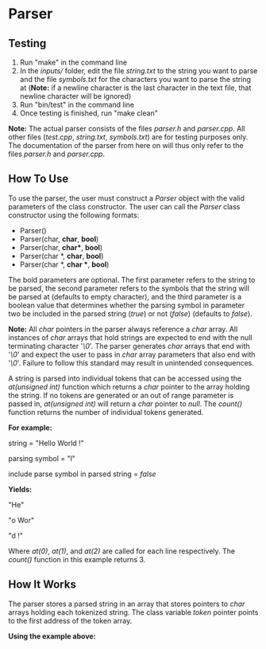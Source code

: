 # **Parser**

## Testing

1. Run "make" in the command line
2. In the *inputs/* folder, edit the file *string.txt* to the string you want to parse and the file *symbols.txt* for the characters you want to parse the string at (**Note:** if a newline character is the last character in the text file, that newline character will be ignored)
3. Run "bin/test" in the command line
4. Once testing is finished, run "make clean"

**Note:** The actual parser consists of the files *parser.h* and *parser.cpp*. All other files (*test.cpp*, *string.txt*, *symbols.txt*) are for testing purposes only. The documentation of the parser from here on will thus only refer to the files *parser.h* and *parser.cpp*.
## How To Use
To use the parser, the user must construct a *Parser* object with the valid parameters of the class constructor. The user can call the *Parser* class constructor using the following formats:
* Parser()
* Parser(char, **char**, **bool**)
* Parser(char, **char\***, **bool**)
* Parser(char \*, **char**, **bool**)
* Parser(char \*, **char \***, **bool**)

The bold parameters are optional. The first parameter refers to the string to be parsed, the second parameter refers to the symbols that the string will be parsed at (defaults to empty character), and the third parameter is a boolean value that determines whether the parsing symbol in parameter two be included in the parsed string (*true*) or not (*false*) (defaults to *false*).

**Note:** All *char* pointers in the parser always reference a *char* array. All instances of *char* arrays that hold strings are expected to end with the null terminating character '*\0*'. The parser generates *char* arrays that end with '*\0*' and expect the user to pass in *char* array parameters that also end with '*\0*'. Failure to follow this standard may result in unintended consequences.

A string is parsed into individual tokens that can be accessed using the *at(unsigned int)* function which returns a *char* pointer to the array holding the string. If no tokens are generated or an out of range parameter is passed in, *at(unsigned int)* will return a *char* pointer to *null*. The *count()* function returns the number of individual tokens generated.

**For example:**

string = "Hello World !"

parsing symbol = "l"

include parse symbol in parsed string = *false*

**Yields:**

"He"

"o Wor"

"d !"

Where *at(0)*, *at(1)*, and *at(2)* are called for each line respectively. The *count()* function in this example returns 3.

## How It Works
The parser stores a parsed string in an array that stores pointers to *char* arrays holding each tokenized string. The class variable *token* pointer points to the first address of the token array.

**Using the example above:**
